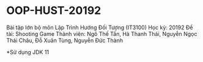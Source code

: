 # OOP-HUST-20192
Bài tập lớn bộ môn Lập Trình Hướng Đối Tượng (IT3100)
Học kỳ: 20192
Đề tài: Shooting Game
Thành viên: Ngô Thế Tấn, Hà Thanh Thái, Nguyễn Ngọc Thái Châu, Đỗ Xuân Tùng, Nguyễn Đức Thành

*Sử dụng JDK 11
